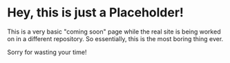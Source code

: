# Hey, this is just a Placeholder!
This is a very basic "coming soon" page while the real site is being worked on in a different repository.
So essentially, this is the most boring thing ever.

Sorry for wasting your time!
